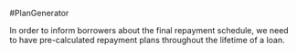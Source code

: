 #PlanGenerator

In order to inform borrowers about the final repayment schedule, 
we need to have pre-calculated repayment plans throughout the lifetime of a loan. 




